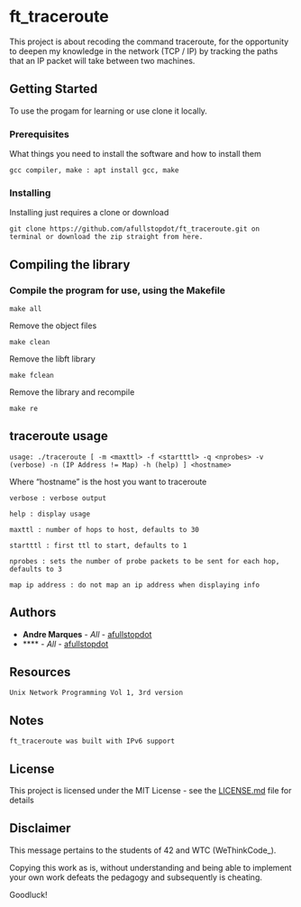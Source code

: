 # ft_traceroute

This project is about recoding the command traceroute, for the opportunity to deepen my knowledge in the network (TCP / IP) by tracking the paths that an IP packet will take between two machines.

## Getting Started

To use the progam for learning or use clone it locally.

### Prerequisites

What things you need to install the software and how to install them

```
gcc compiler, make : apt install gcc, make
```

### Installing

Installing just requires a clone or download


```
git clone https://github.com/afullstopdot/ft_traceroute.git on terminal or download the zip straight from here.
```

## Compiling the library


### Compile the program for use, using the Makefile

```
make all
```

Remove the object files

```
make clean
```

Remove the libft library

```
make fclean
```

Remove the library and recompile

```
make re
```

## traceroute usage

```
usage: ./traceroute [ -m <maxttl> -f <startttl> -q <nprobes> -v (verbose) -n (IP Address != Map) -h (help) ] <hostname>
```

Where “hostname” is the host you want to traceroute

```
verbose : verbose output
```
```
help : display usage
```
```
maxttl : number of hops to host, defaults to 30
```
```
startttl : first ttl to start, defaults to 1
```
```
nprobes : sets the number of probe packets to be sent for each hop, defaults to 3
```
```
map ip address : do not map an ip address when displaying info
```

## Authors

* **Andre Marques** - *All* - [afullstopdot](https://github.com/afullstopdot)
* **** - *All* - [afullstopdot](https://github.com/afullstopdot)

## Resources

```
Unix Network Programming Vol 1, 3rd version
```

## Notes

```
ft_traceroute was built with IPv6 support
```

## License

This project is licensed under the MIT License - see the [LICENSE.md](LICENSE.md) file for details

## Disclaimer

This message pertains to the students of 42 and WTC (WeThinkCode_).

Copying this work as is, without understanding and being able to implement your own work defeats the pedagogy and subsequently is cheating.

Goodluck!
